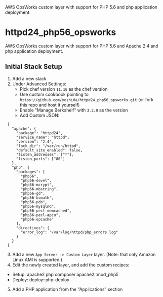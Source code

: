AWS OpsWorks custom layer with support for PHP 5.6 and php application deployment.

# httpd24_php56_opsworks

AWS OpsWorks custom layer with support for PHP 5.6 and Apache 2.4 and php application deployment.

## Initial Stack Setup

1. Add a new stack
2. Under Advanced Settings:
   - Pick chef version `11.10` as the chef version
   - Use custom cookbook pointing to `https://github.com/yoshida/httpd24_php56_opsworks.git` (or fork this repo and host it yourself)
   - Enable "Manage Berkshelf" with `3.2.0` as the version
   - Add Custom JSON:

```
 {
   "apache": {
     "package": "httpd24",
     "service_name": "httpd",
     "version": "2.4",
     "lock_dir": "/var/run/httpd",
     "default_site_enabled": false,
     "listen_addresses": ["*"],
     "listen_ports": ["80"]
   },
   "php": {
     "packages": [
       "php56",
       "php56-devel",
       "php56-mcrypt",
       "php56-mbstring",
       "php56-gd",
       "php56-bcmath",
       "php56-pdo",
       "php56-mysqlnd",
       "php56-pecl-memcached",
       "php56-pecl-apcu",
       "php56-opcache"
     ],
     "directives": {
       "error_log": "/var/log/httpd/php_errors.log"
     }
   }
 }
```

3. Add a new `App Server -> Custom Layer` layer. (Note: that only Amazon Linux AMI is supported.)
4. Edit the newly created layer, and add the custom recipes:
  * Setup: apache2 php composer apache2::mod_php5
  * Deploy: deploy::php-deploy
5. Add a PHP application from the "Applications" section

